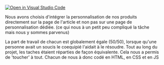 [![Open in Visual Studio Code](https://classroom.github.com/assets/open-in-vscode-c66648af7eb3fe8bc4f294546bfd86ef473780cde1dea487d3c4ff354943c9ae.svg)](https://classroom.github.com/online_ide?assignment_repo_id=8615256&assignment_repo_type=AssignmentRepo)

Nous avons choisis d'intégrer la personnalisation de nos produits directement sur la page de l'article et non pas sur une page de personnalisation dédiée. (ce qui nous à un petit peu compliqué la tâche mais nous y sommes parvenus)

La part de travail de chacun est globalement égale (50/50), lorsque qu'une personne avait un soucis le coequipié l'aidait à le résoudre. Tout au long du projet, les taches étaient réparties de façon équivalente. Cela nous a permis de 'toucher' à tout. Chacun de nous à donc codé en HTML, en CSS et en JS

